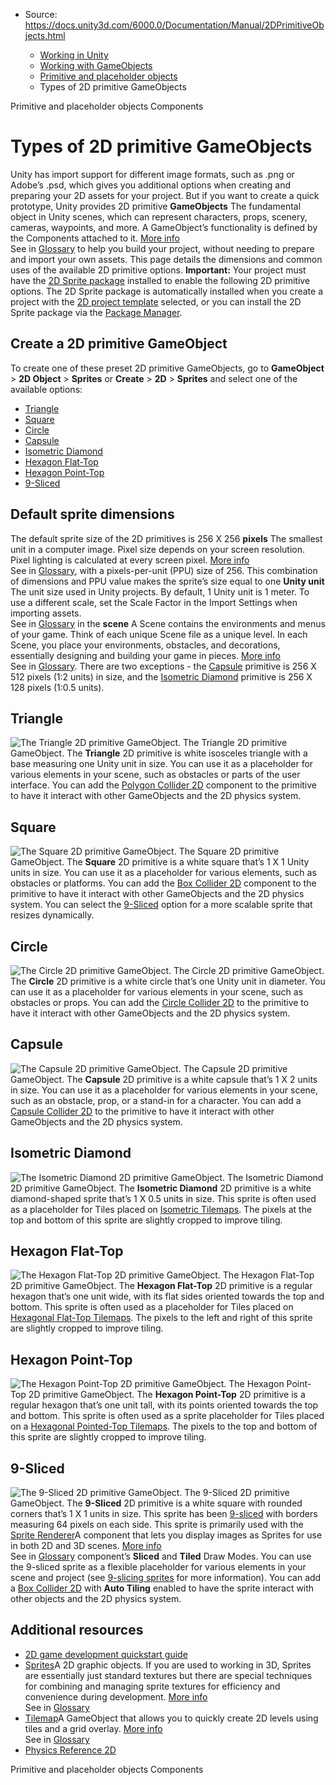 * Source: https://docs.unity3d.com/6000.0/Documentation/Manual/2DPrimitiveObjects.html

  * [Working in Unity](https://docs.unity3d.com/6000.0/Documentation/Manual/working-in-unity.html)
  * [Working with GameObjects](https://docs.unity3d.com/6000.0/Documentation/Manual/working-with-gameobjects.html)
  * [Primitive and placeholder objects](https://docs.unity3d.com/6000.0/Documentation/Manual/PrimitiveObjects.html)
  * Types of 2D primitive GameObjects


[](https://docs.unity3d.com/6000.0/Documentation/Manual/PrimitiveObjects.html)
Primitive and placeholder objects
[](https://docs.unity3d.com/6000.0/Documentation/Manual/unity-components.html)
Components
# Types of 2D primitive GameObjects
Unity has import support for different image formats, such as .png or Adobe’s .psd, which gives you additional options when creating and preparing your 2D assets for your project. But if you want to create a quick prototype, Unity provides 2D primitive **GameObjects** The fundamental object in Unity scenes, which can represent characters, props, scenery, cameras, waypoints, and more. A GameObject’s functionality is defined by the Components attached to it. [More info](https://docs.unity3d.com/6000.0/Documentation/Manual/class-GameObject.html)  
See in [Glossary](https://docs.unity3d.com/6000.0/Documentation/Manual/Glossary.html#GameObject) to help you build your project, without needing to prepare and import your own assets.
This page details the dimensions and common uses of the available 2D primitive options.
**Important:** Your project must have the [2D Sprite package](https://docs.unity3d.com/Packages/com.unity.2d.sprite@1.0/manual/index.html) installed to enable the following 2D primitive options. The 2D Sprite package is automatically installed when you create a project with the [2D project template](https://docs.unity3d.com/hub/manual/Templates.html) selected, or you can install the 2D Sprite package via the [Package Manager](https://docs.unity3d.com/6000.0/Documentation/Manual/Packages.html).
## Create a 2D primitive GameObject
To create one of these preset 2D primitive GameObjects, go to **GameObject** > **2D Object** > **Sprites** or **Create** > **2D** > **Sprites** and select one of the available options:
  * [Triangle](https://docs.unity3d.com/6000.0/Documentation/Manual/2DPrimitiveObjects.html#triangle)
  * [Square](https://docs.unity3d.com/6000.0/Documentation/Manual/2DPrimitiveObjects.html#square)
  * [Circle](https://docs.unity3d.com/6000.0/Documentation/Manual/2DPrimitiveObjects.html#circle)
  * [Capsule](https://docs.unity3d.com/6000.0/Documentation/Manual/2DPrimitiveObjects.html#capsule)
  * [Isometric Diamond](https://docs.unity3d.com/6000.0/Documentation/Manual/2DPrimitiveObjects.html#iso-diamond)
  * [Hexagon Flat-Top](https://docs.unity3d.com/6000.0/Documentation/Manual/2DPrimitiveObjects.html#hex-flat-top)
  * [Hexagon Point-Top](https://docs.unity3d.com/6000.0/Documentation/Manual/2DPrimitiveObjects.html#hex-point-top)
  * [9-Sliced](https://docs.unity3d.com/6000.0/Documentation/Manual/2DPrimitiveObjects.html#9-sliced)


## Default sprite dimensions
The default sprite size of the 2D primitives is 256 X 256 **pixels** The smallest unit in a computer image. Pixel size depends on your screen resolution. Pixel lighting is calculated at every screen pixel. [More info](https://docs.unity3d.com/6000.0/Documentation/Manual/ShadowPerformance.html)  
See in [Glossary](https://docs.unity3d.com/6000.0/Documentation/Manual/Glossary.html#pixel), with a pixels-per-unit (PPU) size of 256. This combination of dimensions and PPU value makes the sprite’s size equal to one **Unity unit** The unit size used in Unity projects. By default, 1 Unity unit is 1 meter. To use a different scale, set the Scale Factor in the Import Settings when importing assets.  
See in [Glossary](https://docs.unity3d.com/6000.0/Documentation/Manual/Glossary.html#Unityunit) in the **scene** A Scene contains the environments and menus of your game. Think of each unique Scene file as a unique level. In each Scene, you place your environments, obstacles, and decorations, essentially designing and building your game in pieces. [More info](https://docs.unity3d.com/6000.0/Documentation/Manual/CreatingScenes.html)  
See in [Glossary](https://docs.unity3d.com/6000.0/Documentation/Manual/Glossary.html#Scene). There are two exceptions - the [Capsule](https://docs.unity3d.com/6000.0/Documentation/Manual/2DPrimitiveObjects.html#capsule) primitive is 256 X 512 pixels (1:2 units) in size, and the [Isometric Diamond](https://docs.unity3d.com/6000.0/Documentation/Manual/2DPrimitiveObjects.html#iso-diamond) primitive is 256 X 128 pixels (1:0.5 units).
## Triangle
![The Triangle 2D primitive GameObject.](https://docs.unity3d.com/6000.0/Documentation/uploads/Main/2D-primitive-triangle.png) The Triangle 2D primitive GameObject.
The **Triangle** 2D primitive is white isosceles triangle with a base measuring one Unity unit in size. You can use it as a placeholder for various elements in your scene, such as obstacles or parts of the user interface. You can add the [Polygon Collider 2D](https://docs.unity3d.com/6000.0/Documentation/Manual/2d-physics/collider/polygon-collider-2d-reference.html) component to the primitive to have it interact with other GameObjects and the 2D physics system.
## Square
![The Square 2D primitive GameObject.](https://docs.unity3d.com/6000.0/Documentation/uploads/Main/2D-primitive-square.png) The Square 2D primitive GameObject.
The **Square** 2D primitive is a white square that’s 1 X 1 Unity units in size. You can use it as a placeholder for various elements, such as obstacles or platforms. You can add the [Box Collider 2D](https://docs.unity3d.com/6000.0/Documentation/Manual/2d-physics/collider/box-collider-2d-reference.html) component to the primitive to have it interact with other GameObjects and the 2D physics system. You can select the [9-Sliced](https://docs.unity3d.com/6000.0/Documentation/Manual/2DPrimitiveObjects.html#9-sliced) option for a more scalable sprite that resizes dynamically.
## Circle
![The Circle 2D primitive GameObject.](https://docs.unity3d.com/6000.0/Documentation/uploads/Main/2D-primitive-circle.png) The Circle 2D primitive GameObject.
The **Circle** 2D primitive is a white circle that’s one Unity unit in diameter. You can use it as a placeholder for various elements in your scene, such as obstacles or props. You can add the [Circle Collider 2D](https://docs.unity3d.com/6000.0/Documentation/Manual/2d-physics/collider/circle-collider-2d-reference.html) to the primitive to have it interact with other GameObjects and the 2D physics system.
## Capsule
![The Capsule 2D primitive GameObject.](https://docs.unity3d.com/6000.0/Documentation/uploads/Main/2D-primitive-capsule.png) The Capsule 2D primitive GameObject.
The **Capsule** 2D primitive is a white capsule that’s 1 X 2 units in size. You can use it as a placeholder for various elements in your scene, such as an obstacle, prop, or a stand-in for a character. You can add a [Capsule Collider 2D](https://docs.unity3d.com/6000.0/Documentation/Manual/2d-physics/collider/capsule-collider/capsule-collider-2d-reference.html) to the primitive to have it interact with other GameObjects and the 2D physics system.
## Isometric Diamond
![The Isometric Diamond 2D primitive GameObject.](https://docs.unity3d.com/6000.0/Documentation/uploads/Main/2D-primitive-isodiamond.png) The Isometric Diamond 2D primitive GameObject.
The **Isometric Diamond** 2D primitive is a white diamond-shaped sprite that’s 1 X 0.5 units in size. This sprite is often used as a placeholder for Tiles placed on [Isometric Tilemaps](https://docs.unity3d.com/6000.0/Documentation/Manual/tilemaps/work-with-tilemaps/isometric-tilemaps/isometric-tilemap-landing.html). The pixels at the top and bottom of this sprite are slightly cropped to improve tiling.
## Hexagon Flat-Top
![The Hexagon Flat-Top 2D primitive GameObject.](https://docs.unity3d.com/6000.0/Documentation/uploads/Main/2D-primitive-hex-flattop.png) The Hexagon Flat-Top 2D primitive GameObject.
The **Hexagon Flat-Top** 2D primitive is a regular hexagon that’s one unit wide, with its flat sides oriented towards the top and bottom. This sprite is often used as a placeholder for Tiles placed on [Hexagonal Flat-Top Tilemaps](https://docs.unity3d.com/6000.0/Documentation/Manual/tilemaps/work-with-tilemaps/hexagonal-tilemaps.html). The pixels to the left and right of this sprite are slightly cropped to improve tiling.
## Hexagon Point-Top
![The Hexagon Point-Top 2D primitive GameObject.](https://docs.unity3d.com/6000.0/Documentation/uploads/Main/2D-primitive-hex-pointtop.png) The Hexagon Point-Top 2D primitive GameObject.
The **Hexagon Point-Top** 2D primitive is a regular hexagon that’s one unit tall, with its points oriented towards the top and bottom. This sprite is often used as a sprite placeholder for Tiles placed on a [Hexagonal Pointed-Top Tilemaps](https://docs.unity3d.com/6000.0/Documentation/Manual/tilemaps/work-with-tilemaps/hexagonal-tilemaps.html). The pixels to the top and bottom of this sprite are slightly cropped to improve tiling.
## 9-Sliced
![The 9-Sliced 2D primitive GameObject.](https://docs.unity3d.com/6000.0/Documentation/uploads/Main/2D-primitive-9-sliced.png) The 9-Sliced 2D primitive GameObject.
The **9-Sliced** 2D primitive is a white square with rounded corners that’s 1 X 1 units in size. This sprite has been [9-sliced](https://docs.unity3d.com/6000.0/Documentation/Manual/sprite/9-slice/9-slice-landing.html) with borders measuring 64 pixels on each side. This sprite is primarily used with the [Sprite Renderer](https://docs.unity3d.com/6000.0/Documentation/Manual/sprite/renderer/renderer-landing.html)A component that lets you display images as Sprites for use in both 2D and 3D scenes. [More info](https://docs.unity3d.com/6000.0/Documentation/Manual/sprite/renderer/renderer-landing.html)  
See in [Glossary](https://docs.unity3d.com/6000.0/Documentation/Manual/Glossary.html#SpriteRenderer) component’s **Sliced** and **Tiled** Draw Modes. You can use the 9-sliced sprite as a flexible placeholder for various elements in your scene and project (see [9-slicing sprites](https://docs.unity3d.com/6000.0/Documentation/Manual/sprite/9-slice/9-slice-sprite.html) for more information). You can add a [Box Collider 2D](https://docs.unity3d.com/6000.0/Documentation/Manual/2d-physics/collider/box-collider-2d-reference.html) with **Auto Tiling** enabled to have the sprite interact with other objects and the 2D physics system.
## Additional resources
  * [2D game development quickstart guide](https://docs.unity3d.com/6000.0/Documentation/Manual/2d-game-development-landing.html)
  * [Sprites](https://docs.unity3d.com/6000.0/Documentation/Manual/sprite/sprite-landing.html)A 2D graphic objects. If you are used to working in 3D, Sprites are essentially just standard textures but there are special techniques for combining and managing sprite textures for efficiency and convenience during development. [More info](https://docs.unity3d.com/6000.0/Documentation/Manual/sprite/sprite-landing.html)  
See in [Glossary](https://docs.unity3d.com/6000.0/Documentation/Manual/Glossary.html#Sprite)
  * [Tilemap](https://docs.unity3d.com/6000.0/Documentation/Manual/tilemaps/work-with-tilemaps/tilemap-reference.html)A GameObject that allows you to quickly create 2D levels using tiles and a grid overlay. [More info](https://docs.unity3d.com/6000.0/Documentation/Manual/tilemaps/work-with-tilemaps/tilemap-reference.html)  
See in [Glossary](https://docs.unity3d.com/6000.0/Documentation/Manual/Glossary.html#Tilemap)
  * [Physics Reference 2D](https://docs.unity3d.com/6000.0/Documentation/Manual/2d-physics/2d-physics.html)


[](https://docs.unity3d.com/6000.0/Documentation/Manual/PrimitiveObjects.html)
Primitive and placeholder objects
[](https://docs.unity3d.com/6000.0/Documentation/Manual/unity-components.html)
Components
